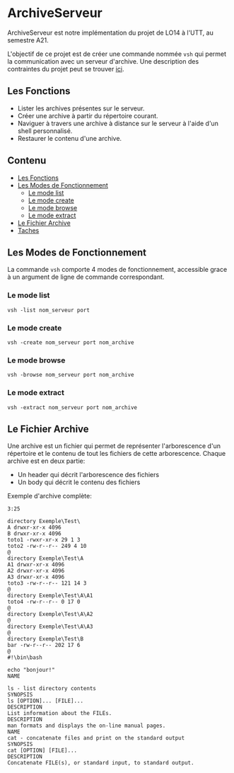 # ArchiveServeur

ArchiveServeur est notre implémentation du projet de LO14 à l'UTT, au semestre A21.

L'objectif de ce projet est de créer une commande nommée `vsh` qui permet la communication avec un serveur d'archive. Une description des contraintes du projet peut se trouver [ici](https://raw.githubusercontent.com/I3at57/ArchiveServeur/main/LO14-Projet-2021.pdf).

## Les Fonctions
* Lister les archives présentes sur le serveur.
* Créer une archive à partir du répertoire courant.
* Naviguer à travers une archive à distance sur le serveur à l'aide d'un shell personnalisé.
* Restaurer le contenu d'une archive.

## Contenu
- [Les Fonctions](#les-fonctions)
- [Les Modes de Fonctionnement](#les-modes-de-fonctionnement)
    -  [Le mode list](#le-mode-list)
    -  [Le mode create](#le-mode-create)
    -  [Le mode browse](#le-mode-browse)
    -  [Le mode extract](#le-mode-extract)
- [Le Fichier Archive](#le-fichier-archive)
- [Taches](#taches)

## Les Modes de Fonctionnement

La commande `vsh` comporte 4 modes de fonctionnement, accessible grace à un argument de ligne de commande correspondant. 

### Le mode list
`vsh -list nom_serveur port`

### Le mode create
`vsh -create nom_serveur port nom_archive`
### Le mode browse
`vsh -browse nom_serveur port nom_archive`

### Le mode extract
`vsh -extract nom_serveur port nom_archive`

## Le Fichier Archive

Une archive est un fichier qui permet de représenter l'arborescence d'un répertoire et le contenu de tout les fichiers de cette arborescence.
Chaque archive est en deux partie:
- Un header qui décrit l'arborescence des fichiers
- Un body qui décrit le contenu des fichiers

Exemple d'archive complète:

    3:25

    directory Exemple\Test\
    A drwxr-xr-x 4096
    B drwxr-xr-x 4096
    toto1 -rwxr-xr-x 29 1 3
    toto2 -rw-r--r-- 249 4 10
    @
    directory Exemple\Test\A
    A1 drwxr-xr-x 4096
    A2 drwxr-xr-x 4096
    A3 drwxr-xr-x 4096
    toto3 -rw-r--r-- 121 14 3
    @
    directory Exemple\Test\A\A1
    toto4 -rw-r--r-- 0 17 0
    @
    directory Exemple\Test\A\A2
    @
    directory Exemple\Test\A\A3
    @
    directory Exemple\Test\B
    bar -rw-r--r-- 202 17 6
    @
    #!\bin\bash

    echo "bonjour!"
    NAME

    ls - list directory contents
    SYNOPSIS
    ls [OPTION]... [FILE]...
    DESCRIPTION
    List information about the FILEs.
    DESCRIPTION
    man formats and displays the on-line manual pages.
    NAME
    cat - concatenate files and print on the standard output
    SYNOPSIS
    cat [OPTION] [FILE]...
    DESCRIPTION
    Concatenate FILE(s), or standard input, to standard output.


